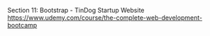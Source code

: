 Section 11: Bootstrap - TinDog Startup Website
https://www.udemy.com/course/the-complete-web-development-bootcamp